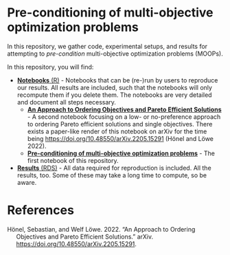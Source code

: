 # Pre-conditioning of multi-objective optimization problems

In this repository, we gather code, experimental setups, and results for
attempting to *pre-condition* multi-objective optimization problems
(MOOPs).

In this repository, you will find:

-   [**Notebooks** (R)](./notebooks) - Notebooks that can be (re-)run by
    users to reproduce our results. All results are included, such that
    the notebooks will only recompute them if you delete them. The
    notebooks are very detailed and document all steps necessary.
    -   [**An Approach to Ordering Objectives and Pareto Efficient
        Solutions**](./notebooks/pareto-order.md) - A second notebook
        focusing on a low- or no-preference approach to ordering Pareto
        efficient solutions and single objectives. There exists a
        paper-like render of this notebook on arXiv for the time being
        <https://doi.org/10.48550/arXiv.2205.15291> (Hönel and Löwe
        2022).
    -   [**Pre-conditioning of multi-objective optimization
        problems**](./notebooks/precondition-moop.md) - The first
        notebook of this repository.
-   [**Results** (RDS)](./results) - All data required for reproduction
    is included. All the results, too. Some of these may take a long
    time to compute, so be aware.

# References

<div id="refs" class="references csl-bib-body hanging-indent">

<div id="ref-honel2022pareto" class="csl-entry">

Hönel, Sebastian, and Welf Löwe. 2022. “An Approach to Ordering
Objectives and Pareto Efficient Solutions.” arXiv.
<https://doi.org/10.48550/arXiv.2205.15291>.

</div>

</div>
